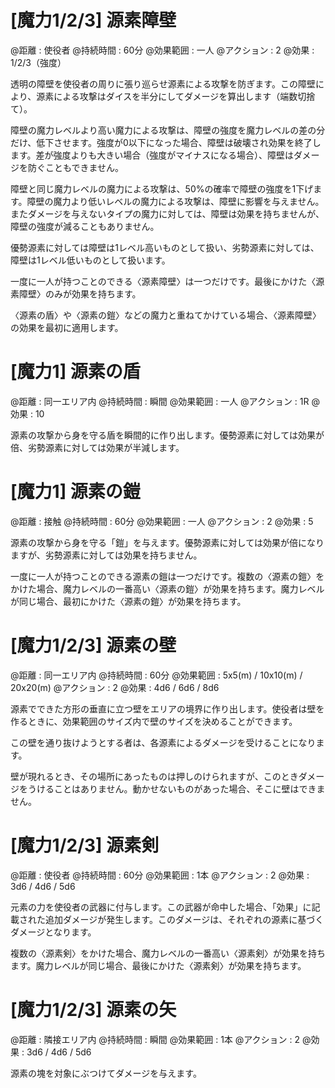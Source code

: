 # [魔力1/2/3] 源素障壁

@距離 : 使役者	@持続時間 : 60分	@効果範囲 : 一人	@アクション : 2	@効果 : 1/2/3（強度）

透明の障壁を使役者の周りに張り巡らせ源素による攻撃を防ぎます。この障壁により、源素による攻撃はダイスを半分にしてダメージを算出します（端数切捨て）。

障壁の魔力レベルより高い魔力による攻撃は、障壁の強度を魔力レベルの差の分だけ、低下させます。強度が0以下になった場合、障壁は破壊され効果を終了します。差が強度よりも大きい場合（強度がマイナスになる場合）、障壁はダメージを防ぐこともできません。

障壁と同じ魔力レベルの魔力による攻撃は、50%の確率で障壁の強度を1下げます。障壁の魔力より低いレベルの魔力による攻撃は、障壁に影響を与えません。またダメージを与えないタイプの魔力に対しては、障壁は効果を持ちませんが、障壁の強度が減ることもありません。

優勢源素に対しては障壁は1レベル高いものとして扱い、劣勢源素に対しては、障壁は1レベル低いものとして扱います。

一度に一人が持つことのできる〈源素障壁〉は一つだけです。最後にかけた〈源素障壁〉のみが効果を持ちます。

〈源素の盾〉や〈源素の鎧〉などの魔力と重ねてかけている場合、〈源素障壁〉の効果を最初に適用します。

# [魔力1] 源素の盾

@距離 : 同一エリア内	@持続時間 : 瞬間	@効果範囲 : 一人	@アクション : 1R	@効果 : 10

源素の攻撃から身を守る盾を瞬間的に作り出します。優勢源素に対しては効果が倍、劣勢源素に対しては効果が半減します。

# [魔力1] 源素の鎧

@距離 : 接触	@持続時間 : 60分	@効果範囲 : 一人	@アクション : 2	@効果 : 5

源素の攻撃から身を守る「鎧」を与えます。優勢源素に対しては効果が倍になりますが、劣勢源素に対しては効果を持ちません。

一度に一人が持つことのできる源素の鎧は一つだけです。複数の〈源素の鎧〉をかけた場合、魔力レベルの一番高い〈源素の鎧〉が効果を持ちます。魔力レベルが同じ場合、最初にかけた〈源素の鎧〉が効果を持ちます。

# [魔力1/2/3] 源素の壁

@距離 : 同一エリア内	@持続時間 : 60分	@効果範囲 : 5x5(m) / 10x10(m) / 20x20(m)	@アクション : 2	@効果 : 4d6 / 6d6 / 8d6

源素でできた方形の垂直に立つ壁をエリアの境界に作り出します。使役者は壁を作るときに、効果範囲のサイズ内で壁のサイズを決めることができます。

この壁を通り抜けようとする者は、各源素によるダメージを受けることになります。

壁が現れるとき、その場所にあったものは押しのけられますが、このときダメージをうけることはありません。動かせないものがあった場合、そこに壁はできません。

# [魔力1/2/3] 源素剣

@距離 : 使役者	@持続時間 : 60分	@効果範囲 : 1本	@アクション : 2	@効果 : 3d6 / 4d6 / 5d6

元素の力を使役者の武器に付与します。この武器が命中した場合、「効果」に記載された追加ダメージが発生します。このダメージは、それぞれの源素に基づくダメージとなります。

複数の〈源素剣〉をかけた場合、魔力レベルの一番高い〈源素剣〉が効果を持ちます。魔力レベルが同じ場合、最後にかけた〈源素剣〉が効果を持ちます。


# [魔力1/2/3] 源素の矢

@距離 : 隣接エリア内	@持続時間 : 瞬間	@効果範囲 : 1本	@アクション : 2	@効果 : 3d6 / 4d6 / 5d6

源素の塊を対象にぶつけてダメージを与えます。

